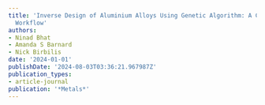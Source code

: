 ```yaml
---
title: 'Inverse Design of Aluminium Alloys Using Genetic Algorithm: A Class-Based
  Workflow'
authors:
- Ninad Bhat
- Amanda S Barnard
- Nick Birbilis
date: '2024-01-01'
publishDate: '2024-08-03T03:36:21.967987Z'
publication_types:
- article-journal
publication: '*Metals*'
---
```

